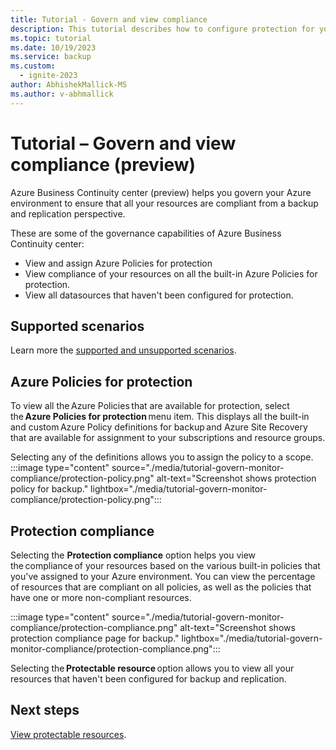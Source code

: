 ```yaml
---
title: Tutorial - Govern and view compliance
description: This tutorial describes how to configure protection for your data sources which are currently not protected by any solution using Azure Business Continuity center.
ms.topic: tutorial
ms.date: 10/19/2023
ms.service: backup
ms.custom:
  - ignite-2023
author: AbhishekMallick-MS
ms.author: v-abhmallick
---
```



# Tutorial – Govern and view compliance (preview)

Azure Business Continuity center  (preview) helps you govern your Azure environment to ensure that all your resources are compliant from a backup and replication perspective. 

These are some of the governance capabilities of Azure Business Continuity center: 

- View and assign Azure Policies for protection 
- View compliance of your resources on all the built-in Azure Policies for protection. 
- View all datasources that haven't been configured for protection. 

## Supported scenarios 

Learn more the [supported and unsupported scenarios](business-continuity-center-support-matrix.md). 

## Azure Policies for protection 

To view all the Azure Policies that are available for protection, select the **Azure Policies for protection** menu item. This displays all the built-in and custom Azure Policy definitions for backup and Azure Site Recovery that are available for assignment to your subscriptions and resource groups. 

Selecting any of the definitions allows you to assign the policy to a scope. 
   :::image type="content" source="./media/tutorial-govern-monitor-compliance/protection-policy.png" alt-text="Screenshot shows protection policy for backup." lightbox="./media/tutorial-govern-monitor-compliance/protection-policy.png":::


## Protection compliance 

Selecting the **Protection compliance** option helps you view the compliance of your resources based on the various built-in policies that you've assigned to your Azure environment. You can view the percentage of resources that are compliant on all policies, as well as the policies that have one or more non-compliant resources. 

   :::image type="content" source="./media/tutorial-govern-monitor-compliance/protection-compliance.png" alt-text="Screenshot shows protection compliance page for backup."  lightbox="./media/tutorial-govern-monitor-compliance/protection-compliance.png":::

Selecting the **Protectable resource** option allows you to view all your resources that haven't been configured for backup and replication.  

## Next steps 

[View protectable resources](./tutorial-view-protectable-resources.md).
